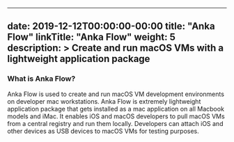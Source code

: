 
---
date: 2019-12-12T00:00:00-00:00
title: "Anka Flow"
linkTitle: "Anka Flow"
weight: 5
description: >
  Create and run macOS VMs with a lightweight application package
---

###  What is Anka Flow?
Anka Flow is used to create and run macOS VM development environments on developer mac workstations. Anka Flow is extremely lightweight application package that gets installed as a mac application on all Macbook models and iMac. It enables iOS and macOS developers to pull macOS VMs from a central registry and run them locally. Developers can attach iOS and other devices as USB devices to macOS VMs for testing purposes.
